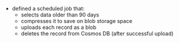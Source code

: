 * defined a scheduled job that:
    * selects data older than 90 days
    * compresses it to save on blob storage space
    * uploads each record as a blob
    * deletes the record from Cosmos DB (after successful upload)
